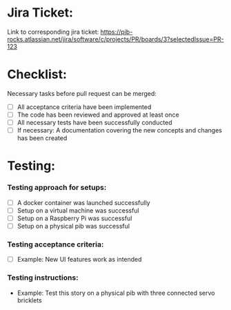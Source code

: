 # Jira Ticket:
<!-- Replace the last three digits in the URL with your ticket number -->
Link to corresponding jira ticket:
https://pib-rocks.atlassian.net/jira/software/c/projects/PR/boards/3?selectedIssue=PR-123

# Checklist:
Necessary tasks before pull request can be merged:
- [ ] All acceptance criteria have been implemented
- [ ] The code has been reviewed and approved at least once
- [ ] All necessary tests have been successfully conducted
- [ ] If necessary: A documentation covering the new concepts and changes has been created

# Testing:
### Testing approach for setups:
<!-- Remove all unnecessary tests -->
- [ ] A docker container was launched successfully
- [ ] Setup on a virtual machine was successful
- [ ] Setup on a Raspberry Pi was successful
- [ ] Setup on a physical pib was successful

### Testing acceptance criteria:
<!-- Describe under which circumstances the tests are deemed successful -->
- [ ] Example: New UI features work as intended

### Testing instructions:
<!-- Give additional information required for testing the story. (For example, special setup conditions) -->
- Example: Test this story on a physical pib with three connected  servo bricklets